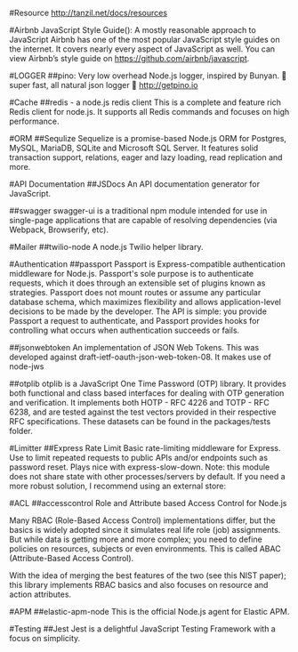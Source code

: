 #Resource
http://tanzil.net/docs/resources

#Airbnb JavaScript Style Guide(): A mostly reasonable approach to JavaScript
Airbnb has one of the most popular JavaScript style guides on the internet. It covers nearly every aspect of JavaScript as well. You can view Airbnb’s style guide on https://github.com/airbnb/javascript.

#LOGGER
##pino: Very low overhead Node.js logger, inspired by Bunyan.
🌲 super fast, all natural json logger 🌲 http://getpino.io

#Cache
##redis - a node.js redis client
This is a complete and feature rich Redis client for node.js. It supports all Redis commands and focuses on high performance.

#ORM
##Sequlize
Sequelize is a promise-based Node.js ORM for Postgres, MySQL, MariaDB, SQLite and Microsoft SQL Server. It features solid transaction support, relations, eager and lazy loading, read replication and more.

#API Documentation
##JSDocs
An API documentation generator for JavaScript.

##swagger
swagger-ui is a traditional npm module intended for use in single-page applications that are capable of resolving dependencies (via Webpack, Browserify, etc).

#Mailer
##twilio-node
A node.js Twilio helper library.

#Authentication
##passport
Passport is Express-compatible authentication middleware for Node.js. Passport's sole purpose is to authenticate requests, which it does through an extensible set of plugins known as strategies. Passport does not mount routes or assume any particular database schema, which maximizes flexibility and allows application-level decisions to be made by the developer. The API is simple: you provide Passport a request to authenticate, and Passport provides hooks for controlling what occurs when authentication succeeds or fails.

##jsonwebtoken
An implementation of JSON Web Tokens. This was developed against draft-ietf-oauth-json-web-token-08. It makes use of node-jws

##otplib
otplib is a JavaScript One Time Password (OTP) library. It provides both functional and class based interfaces for dealing with OTP generation and verification. It implements both HOTP - RFC 4226 and TOTP - RFC 6238, and are tested against the test vectors provided in their respective RFC specifications. These datasets can be found in the packages/tests folder.

#Limitter
##Express Rate Limit
Basic rate-limiting middleware for Express. Use to limit repeated requests to public APIs and/or endpoints such as password reset. Plays nice with express-slow-down. Note: this module does not share state with other processes/servers by default. If you need a more robust solution, I recommend using an external store:

#ACL
##accesscontrol
Role and Attribute based Access Control for Node.js

Many RBAC (Role-Based Access Control) implementations differ, but the basics is widely adopted since it simulates real life role (job) assignments. But while data is getting more and more complex; you need to define policies on resources, subjects or even environments. This is called ABAC (Attribute-Based Access Control).

With the idea of merging the best features of the two (see this NIST paper); this library implements RBAC basics and also focuses on resource and action attributes.

#APM
##elastic-apm-node
This is the official Node.js agent for Elastic APM.

#Testing
##Jest
Jest is a delightful JavaScript Testing Framework with a focus on simplicity.